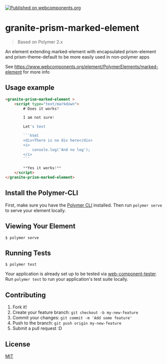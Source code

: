 [![Published on webcomponents.org](https://img.shields.io/badge/webcomponents.org-published-blue.svg)](https://www.webcomponents.org/element/LostInBrittany/granite-prism-marked-element)


# granite-prism-marked-element

> Based on Polymer 2.x

An element extending marked-element with encapsulated prism-element and prism-theme-default to be more easily used in non-polymer apps

See https://www.webcomponents.org/element/PolymerElements/marked-element for more info

## Usage example

<!---
```
<custom-element-demo>
  <template>
    <script src="../webcomponentsjs/webcomponents-lite.js"></script>
    <link rel="import" href="../polymer/polymer.html">
    <link rel="import" href="granite-prism-marked-element.html">
    <next-code-block></next-code-block>
  </template>
</custom-element-demo>
```
-->
```html
<granite-prism-marked-element >
    <script type="text/markdown">
        # Does it works?

        I am not sure! 

        Let's test

        ```html
        <div>There is no div here</div>
        <i>
            console.log('And no log');
        </i>
        ```

        **Yes it works!**
    </script>
</granite-prism-marked-element>
```


## Install the Polymer-CLI

First, make sure you have the [Polymer CLI](https://www.npmjs.com/package/polymer-cli) installed. Then run `polymer serve` to serve your element locally.

## Viewing Your Element

```
$ polymer serve
```

## Running Tests

```
$ polymer test
```

Your application is already set up to be tested via [web-component-tester](https://github.com/Polymer/web-component-tester). Run `polymer test` to run your application's test suite locally.



## Contributing

1. Fork it!
2. Create your feature branch: `git checkout -b my-new-feature`
3. Commit your changes: `git commit -m 'Add some feature'`
4. Push to the branch: `git push origin my-new-feature`
5. Submit a pull request :D

## License

[MIT](https://opensource.org/licenses/mit)
